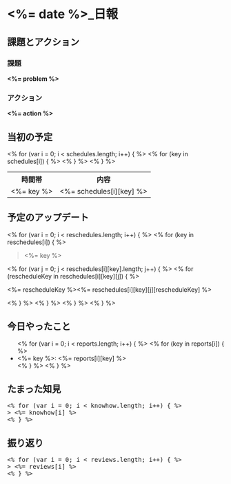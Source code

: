 <h1><%= date %>_日報</h1>

## 課題とアクション

### 課題

<strong><%= problem %></strong>

### アクション

<strong><%= action %></strong>

## 当初の予定

<table>
  	<tr>
    	<th>時間帯</th>
    	<th>内容</th>
  	</tr>
  	<% for (var i = 0; i < schedules.length; i++) { %>
    	<% for (key in schedules[i]) { %>
  			<tr>
    			<td><%= key %></td>
    			<td><%= schedules[i][key] %></td>
  			</tr>
    	<% } %>
	<% } %>
</table>

## 予定のアップデート

<% for (var i = 0; i < reschedules.length; i++) { %>
    <% for (key in reschedules[i]) { %>
      <blockquote><%= key %></blockquote>
      <% for (var j = 0; j < reschedules[i][key].length; j++) { %>
        <% for (rescheduleKey in reschedules[i][key][j]) { %>
          <p><%= rescheduleKey %><%= reschedules[i][key][j][rescheduleKey] %></p>
        <% } %>
      <% } %>
    <% } %>
<% } %>

## 今日やったこと

<ul>
<% for (var i = 0; i < reports.length; i++) { %>
    <% for (key in reports[i]) { %>
        <li><%= key %>: <%= reports[i][key] %></li>
    <% } %>
<% } %>
</ul>

## たまった知見

<pre>
<% for (var i = 0; i < knowhow.length; i++) { %>
> <%= knowhow[i] %>
<% } %>
</pre>

## 振り返り


<pre>
<% for (var i = 0; i < reviews.length; i++) { %>
> <%= reviews[i] %>
<% } %>
</pre>
